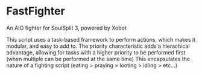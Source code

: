 # FastFighter
An AIO fighter for SoulSplit 3, powered by Xobot

This script uses a task-based framework to perform actions, which makes it modular, and easy to add to. 
The priority characteristic adds a hierachical advantage, allowing for tasks with a higher priority to be performed first (when multiple can be performed at the same time)
This encapsulates the nature of a fighting script (eating > praying > looting > idling > etc...) 
